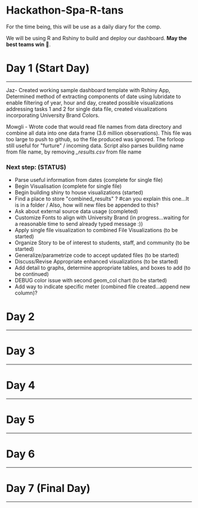 # Hackathon-Spa-R-tans

For the time being, this will be use as a daily diary for the comp.

We will be using R and Rshiny to build and deploy our dashboard. **May the best teams win** 😤. 


# Day 1 (Start Day)
---
Jaz- Created working sample dashboard template with Rshiny App, Determined method of extracting components of date using lubridate to enable filtering of year, hour and day, created possible visualizations addressing tasks 1 and 2 for single data file, created visualizations incorporating University Brand Colors.  

Mowgli - Wrote code that would read file names from data directory and combine all data into one data frame (3.6 million observations). This file was too large to push to github, so the file produced was ignored. The forloop still useful for "furture" / incoming data. Script also parses building name from file name, by removing *_results.csv* from file name

### Next step:                                                                          (STATUS)
- Parse useful information from dates                                         (complete for single file)
- Begin Visualisation                                                         (complete for single file)
- Begin building shiny to house visualizations                                          (started)
- Find a place to store "combined_results" ?                                  #can you explain this one...It is in a folder / Also, how will new files be appended to this?
- Ask about external source data usage                                        (completed)
- Customize Fonts to align with University Brand                              (in progress...waiting for a reasonable time to send already typed message :))
- Apply single file visualization to combined File Visualizations             (to be started)
- Organize Story to be of interest to students, staff, and community          (to be started)
- Generalize/parametrize code to accept updated files                         (to be started)
- Discuss/Revise Appropriate enhanced visualizations                          (to be started)
- Add detail to graphs, determine appropriate tables, and boxes to add        (to be continued)
- DEBUG color issue with second geom_col chart                                (to be started)
- Add way to indicate specific meter                                          (combined file created...append new column)?

# Day 2
---

# Day 3
---

# Day 4
---


# Day 5
---

# Day 6
---

# Day 7 (Final Day)
---
